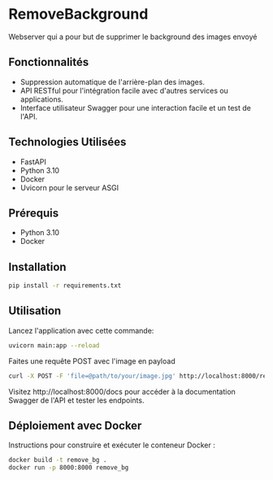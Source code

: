 # RemoveBackground

Webserver qui a pour but de supprimer le background des images envoyé

## Fonctionnalités

- Suppression automatique de l'arrière-plan des images.
- API RESTful pour l'intégration facile avec d'autres services ou applications.
- Interface utilisateur Swagger pour une interaction facile et un test de l'API.

## Technologies Utilisées

- FastAPI
- Python 3.10
- Docker
- Uvicorn pour le serveur ASGI

## Prérequis

- Python 3.10
- Docker

## Installation

```bash
pip install -r requirements.txt
```

## Utilisation

Lancez l'application avec cette commande:

```bash
uvicorn main:app --reload
```

Faites une requête POST avec l'image en payload

```bash
curl -X POST -F 'file=@path/to/your/image.jpg' http://localhost:8000/remove-bg --output processed_image.png
```

Visitez http://localhost:8000/docs pour accéder à la documentation Swagger de l'API et tester les endpoints.

## Déploiement avec Docker

Instructions pour construire et exécuter le conteneur Docker :

```bash
docker build -t remove_bg .
docker run -p 8000:8000 remove_bg
```